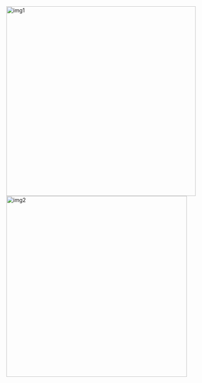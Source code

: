 <img width="496" alt="img1" src="https://github.com/Gaurangoo7/AzureDevOps-Basic-to-Advance/assets/13724986/a782df58-773f-4fd2-9256-61c322184395">
<img width="473" alt="img2" src="https://github.com/Gaurangoo7/AzureDevOps-Basic-to-Advance/assets/13724986/8e56f3cb-71fe-4a42-b627-28732f9fddf0">
